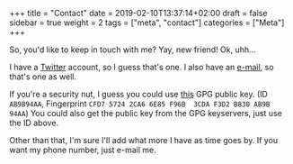 +++
title = "Contact"
date = 2019-02-10T13:37:14+02:00
draft = false
sidebar = true
weight = 2
tags = ["meta", "contact"]
categories = ["Meta"]
+++

So, you'd like to keep in touch with me? Yay, new friend! Ok, uhh...

I have a [Twitter](https://twitter.com/Storm_FireFox1) account, so I guess that's one.
I also have an [e-mail](mailto:matei@gardus.eu), so that's one as well.

If you're a security nut, I guess you could use [this](/public/doc/storm_firefox1.asc) GPG public key. (ID `AB9B94AA`, Fingerprint `CFD7 5724 2CA6 6E85 F96B  3CDA F3D2 B830 AB9B 94AA`) You could also get the public key from the GPG keyservers, just use the ID above.

Other than that, I'm sure I'll add what more I have as time goes by. If you want my phone number, just e-mail me.